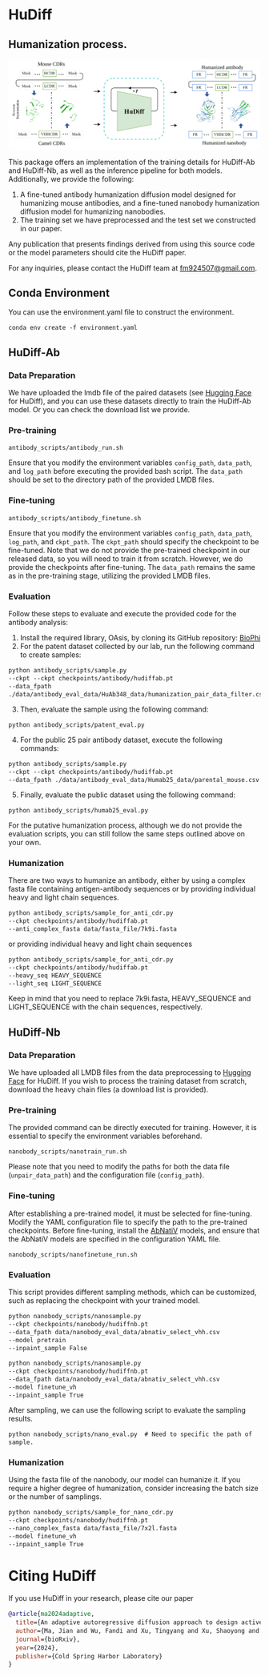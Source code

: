 # HuDiff

## Humanization process.
![pipeline](doc/process.svg)


This package offers an implementation of the training details for HuDiff-Ab and HuDiff-Nb, as well as the inference pipeline for both models. Additionally, we provide the following:

1. A fine-tuned antibody humanization diffusion model designed for humanizing mouse antibodies, and a fine-tuned nanobody humanization diffusion model for humanizing nanobodies.
2. The training set we have preprocessed and the test set we constructed in our paper.

Any publication that presents findings derived from using this source code or the model parameters should cite the HuDiff paper. 

For any inquiries, please contact the HuDiff team at fm924507@gmail.com.

## Conda Environment
<!-- We have created a Docker environment available at [mirrors](mirrors.tencent.com/ma_env/antidiff:new). If you prefer to construct the environment yourself, you can use the environment.yaml file to build it. -->
You can use the environment.yaml file to construct the environment.
```
conda env create -f environment.yaml
```

## HuDiff-Ab 
### Data Preparation
We have uploaded the lmdb file of the paired datasets (see [Hugging Face](https://huggingface.co/cloud77/HuDiff/tree/main) for HuDiff), and you can use these datasets directly to train the HuDiff-Ab model. Or you can check the download list we provide.
### Pre-training
```
antibody_scripts/antibody_run.sh
```
Ensure that you modify the environment variables `config_path`, `data_path`, and `log_path` before executing the provided bash script. The `data_path` should be set to the directory path of the provided LMDB files.

### Fine-tuning
```
antibody_scripts/antibody_finetune.sh
```
Ensure that you modify the environment variables `config_path`, `data_path`, `log_path`, and `ckpt_path`. The `ckpt_path` should specify the checkpoint to be fine-tuned. Note that we do not provide the pre-trained checkpoint in our released data, so you will need to train it from scratch. However, we do provide the checkpoints after fine-tuning. The `data_path` remains the same as in the pre-training stage, utilizing the provided LMDB files. 

### Evaluation
Follow these steps to evaluate and execute the provided code for the antibody analysis:
1. Install the required library, OAsis, by cloning its GitHub repository: [BioPhi](https://github.com/Merck/BioPhi)
2. For the patent dataset collected by our lab, run the following command to create samples:
```
python antibody_scripts/sample.py 
--ckpt --ckpt checkpoints/antibody/hudiffab.pt
--data_fpath ./data/antibody_eval_data/HuAb348_data/humanization_pair_data_filter.csv
```
3. Then, evaluate the sample using the following command:
```
python antibody_scripts/patent_eval.py
```
4. For the public 25 pair antibody dataset, execute the following commands:
```
python antibody_scripts/sample.py 
--ckpt --ckpt checkpoints/antibody/hudiffab.pt
--data_fpath ./data/antibody_eval_data/Humab25_data/parental_mouse.csv
```
5. Finally, evaluate the public dataset using the following command:
```
python antibody_scripts/humab25_eval.py
```
For the putative humanization process, although we do not provide the evaluation scripts, you can still follow the same steps outlined above on your own.

### Humanization
There are two ways to humanize an antibody, either by using a complex fasta file containing antigen-antibody sequences or by providing individual heavy and light chain sequences.
```
python antibody_scripts/sample_for_anti_cdr.py 
--ckpt checkpoints/antibody/hudiffab.pt
--anti_complex_fasta data/fasta_file/7k9i.fasta
```
or providing individual heavy and light chain sequences
```
python antibody_scripts/sample_for_anti_cdr.py 
--ckpt checkpoints/antibody/hudiffab.pt
--heavy_seq HEAVY_SEQUENCE 
--light_seq LIGHT_SEQUENCE
```
Keep in mind that you need to replace 7k9i.fasta, HEAVY_SEQUENCE and LIGHT_SEQUENCE with the chain sequences, respectively.


## HuDiff-Nb
### Data Preparation
We have uploaded all LMDB files from the data preprocessing to [Hugging Face](https://huggingface.co/cloud77/HuDiff/tree/main) for HuDiff. If you wish to process the training dataset from scratch, download the heavy chain files (a download list is provided).
### Pre-training
The provided command can be directly executed for training. However, it is essential to specify the environment variables beforehand.
```
nanobody_scripts/nanotrain_run.sh
```
Please note that you need to modify the paths for both the data file (`unpair_data_path`) and the configuration file (`config_path`).
### Fine-tuning
After establishing a pre-trained model, it must be selected for fine-tuning. Modify the YAML configuration file to specify the path to the pre-trained checkpoints. Before fine-tuning, install the [AbNatiV](https://gitlab.developers.cam.ac.uk/ch/sormanni/abnativ) models, and ensure that the AbNatiV models are specified in the configuration YAML file.
```
nanobody_scripts/nanofinetune_run.sh 
```
### Evaluation
This script provides different sampling methods, which can be customized, such as replacing the checkpoint with your trained model.
```
python nanobody_scripts/nanosample.py 
--ckpt checkpoints/nanobody/hudiffnb.pt 
--data_fpath data/nanobody_eval_data/abnativ_select_vhh.csv 
--model pretrain 
--inpaint_sample False
```
```
python nanobody_scripts/nanosample.py 
--ckpt checkpoints/nanobody/hudiffnb.pt 
--data_fpath data/nanobody_eval_data/abnativ_select_vhh.csv 
--model finetune_vh 
--inpaint_sample True
```
After sampling, we can use the following script to evaluate the sampling results.
```
python nanobody_scripts/nano_eval.py  # Need to specific the path of sample.
```
### Humanization
Using the fasta file of the nanobody, our model can humanize it. If you require a higher degree of humanization, consider increasing the batch size or the number of samplings.
```
python nanobody_scripts/sample_for_nano_cdr.py 
--ckpt checkpoints/nanobody/hudiffnb.pt 
--nano_complex_fasta data/fasta_file/7x2l.fasta 
--model finetune_vh 
--inpaint_sample True
```

# Citing HuDiff 
If you use HuDiff in your research, please cite our paper
```BibTex
@article{ma2024adaptive,
  title={An adaptive autoregressive diffusion approach to design active humanized antibody and nanobody},
  author={Ma, Jian and Wu, Fandi and Xu, Tingyang and Xu, Shaoyong and Liu, Wei and Yan, Divin and Bai, Qifeng and Yao, Jianhua},
  journal={bioRxiv},
  year={2024},
  publisher={Cold Spring Harbor Laboratory}
}
```